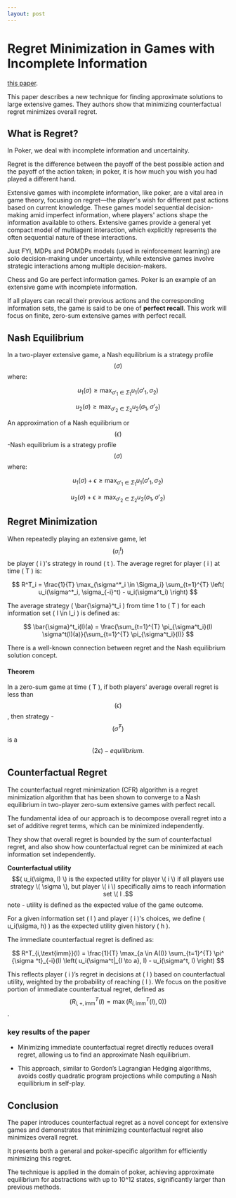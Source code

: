 ```yaml
---
layout: post
---
```


# Regret Minimization in Games with Incomplete Information

[this paper](https://proceedings.neurips.cc/paper/2007/file/08d98638c6fcd194a4b1e6992063e944-Paper.pdf).

This paper describes a new technique for finding approximate solutions to large extensive games. They authors show that minimizing counterfactual regret minimizes overall regret.

## What is Regret?

In Poker, we deal with incomplete information and uncertainity.

Regret is the difference between the payoff of the best possible action and the payoff of the action taken; in poker, it is how much you wish you had played a different hand.

Extensive games with incomplete information, like poker, are a vital area in game theory, focusing on regret—the player's wish for different past actions based on current knowledge. These games model sequential decision-making amid imperfect information, where players' actions shape the information available to others. Extensive games provide a general yet compact model of multiagent interaction, which explicitly represents the often sequential nature of these interactions.

Just FYI, MDPs and POMDPs models (used in reinforcement learning) are solo decision-making under uncertainty, while extensive games involve strategic interactions among multiple decision-makers.

Chess and Go are perfect information games. Poker is an example of an extensive game with incomplete information.

If all players can recall their previous actions and the corresponding information sets, the game is said to be one of **perfect recall**. This work will focus on finite, zero-sum extensive games with perfect recall.

## Nash Equilibrium

In a two-player extensive game, a Nash equilibrium is a strategy profile $$( \sigma )$$ where:

$$
u_1(\sigma) \geq \max_{ \sigma'_1 \in \Sigma _1} u_1(\sigma'_1, \sigma_ 2)
$$

$$
u_2(\sigma) \geq \max_{ \sigma'_2 \in \Sigma_ 2} u_2(\sigma_ 1, \sigma'_2)
$$


An approximation of a Nash equilibrium or $$( \epsilon )$$-Nash equilibrium is a strategy profile $$( \sigma )$$ where:

$$
u_1(\sigma) + \epsilon \geq \max_{ \sigma'_1 \in \Sigma_ 1} u_1(\sigma'_1, \sigma_ 2)
$$

$$
u_2(\sigma) + \epsilon \geq \max_{ \sigma'_2 \in \Sigma_ 2} u_2(\sigma_ 1, \sigma'_2)
$$

## Regret Minimization

When repeatedly playing an extensive game, let $$( \sigma^t_i )$$ be player \( i \)'s strategy in round \( t \). The average regret for player \( i \) at time \( T \) is:

$$
R^T_i = \frac{1}{T} \max_{\sigma^*_i \in \Sigma_i} \sum_{t=1}^{T} \left( u_i(\sigma^*_i, \sigma_{-i}^t) - u_i(\sigma^t_i) \right)
$$

The average strategy \( \bar{\sigma}^t_i \) from time 1 to \( T \) for each information set \( I \in I_i \) is defined as:

$$
\bar{\sigma}^t_i(I)(a) = \frac{\sum_{t=1}^{T} \pi_{\sigma^t_i}(I) \sigma^t(I)(a)}{\sum_{t=1}^{T} \pi_{\sigma^t_i}(I)}
$$

There is a well-known connection between regret and the Nash equilibrium solution concept.

#### Theorem
In a zero-sum game at time \( T \), if both players’ average overall regret is less than $$( \epsilon )$$, then strategy - $$( \bar{\sigma}^T )$$ is a $$( 2\epsilon)-equilibrium.$$

## Counterfactual Regret

The counterfactual regret minimization (CFR) algorithm is a regret minimization algorithm that has been shown to converge to a Nash equilibrium in two-player zero-sum extensive games with perfect recall.

The fundamental idea of our approach is to decompose overall regret into a set of additive regret terms, which can be minimized independently.

They show that overall regret is bounded by the sum of counterfactual regret, and also show how counterfactual regret can be minimized at each information set independently.


**Counterfactual utility** $$( u_i(\sigma, I) \) is the expected utility for player \( i \) if all players use strategy \( \sigma \), but player \( i \) specifically aims to reach information set \( I .$$
note - utility is defined as the expected value of the game outcome.

For a given information set \( I \) and player \( i \)'s choices, we define \( u_i(\sigma, h) \) as the expected utility given history \( h \).

The immediate counterfactual regret is defined as:

$$
R^T_{i,\text{imm}}(I) = \frac{1}{T} \max_{a \in A(I)} \sum_{t=1}^{T} \pi^ {\sigma ^t}_{-i}(I) \left( u_i(\sigma^t|_{I \to a}, I) - u_i(\sigma^t, I) \right)
$$

This reflects player \( i \)’s regret in decisions at \( I \) based on counterfactual utility, weighted by the probability of reaching \( I \). We focus on the positive portion of immediate counterfactual regret, defined as $$( R^T_{i,+,\text{imm}}(I) = \max(R^T_{i,\text{imm}}(I), 0))$$.

### key results of the paper

- Minimizing immediate counterfactual regret directly reduces overall regret, allowing us to find an approximate Nash equilibrium.

- This approach, similar to Gordon’s Lagrangian Hedging algorithms, avoids costly quadratic program projections while computing a Nash equilibrium in self-play.

## Conclusion

The paper introduces counterfactual regret as a novel concept for extensive games and demonstrates that minimizing counterfactual regret also minimizes overall regret.

It presents both a general and poker-specific algorithm for efficiently minimizing this regret.

The technique is applied in the domain of poker, achieving approximate equilibrium for abstractions with up to 10^12 states, significantly larger than previous methods.
